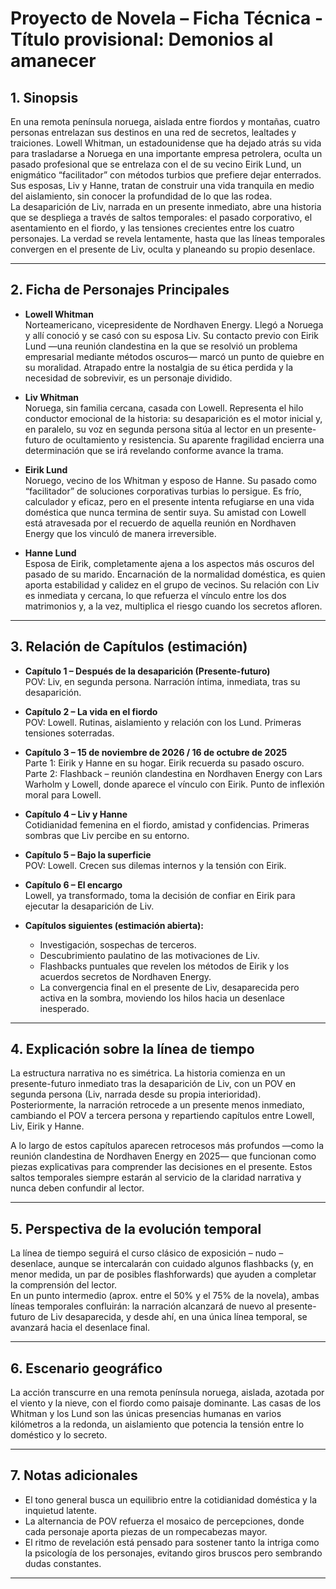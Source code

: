 # Proyecto de Novela – Ficha Técnica - Título provisional: Demonios al amanecer

## 1. Sinopsis
En una remota península noruega, aislada entre fiordos y montañas, cuatro personas entrelazan sus destinos en una red de secretos, lealtades y traiciones. Lowell Whitman, un estadounidense que ha dejado atrás su vida para trasladarse a Noruega en una importante empresa petrolera, oculta un pasado profesional que se entrelaza con el de su vecino Eirik Lund, un enigmático “facilitador” con métodos turbios que prefiere dejar enterrados. Sus esposas, Liv y Hanne, tratan de construir una vida tranquila en medio del aislamiento, sin conocer la profundidad de lo que las rodea.  
La desaparición de Liv, narrada en un presente inmediato, abre una historia que se despliega a través de saltos temporales: el pasado corporativo, el asentamiento en el fiordo, y las tensiones crecientes entre los cuatro personajes. La verdad se revela lentamente, hasta que las líneas temporales convergen en el presente de Liv, oculta y planeando su propio desenlace.

---

## 2. Ficha de Personajes Principales

- **Lowell Whitman**  
  Norteamericano, vicepresidente de Nordhaven Energy. Llegó a Noruega y allí conoció y se casó con su esposa Liv. Su contacto previo con Eirik Lund —una reunión clandestina en la que se resolvió un problema empresarial mediante métodos oscuros— marcó un punto de quiebre en su moralidad. Atrapado entre la nostalgia de su ética perdida y la necesidad de sobrevivir, es un personaje dividido.

- **Liv Whitman**  
  Noruega, sin familia cercana, casada con Lowell. Representa el hilo conductor emocional de la historia: su desaparición es el motor inicial y, en paralelo, su voz en segunda persona sitúa al lector en un presente-futuro de ocultamiento y resistencia. Su aparente fragilidad encierra una determinación que se irá revelando conforme avance la trama.

- **Eirik Lund**  
  Noruego, vecino de los Whitman y esposo de Hanne. Su pasado como “facilitador” de soluciones corporativas turbias lo persigue. Es frío, calculador y eficaz, pero en el presente intenta refugiarse en una vida doméstica que nunca termina de sentir suya. Su amistad con Lowell está atravesada por el recuerdo de aquella reunión en Nordhaven Energy que los vinculó de manera irreversible.

- **Hanne Lund**  
  Esposa de Eirik, completamente ajena a los aspectos más oscuros del pasado de su marido. Encarnación de la normalidad doméstica, es quien aporta estabilidad y calidez en el grupo de vecinos. Su relación con Liv es inmediata y cercana, lo que refuerza el vínculo entre los dos matrimonios y, a la vez, multiplica el riesgo cuando los secretos afloren.

---

## 3. Relación de Capítulos (estimación)

- **Capítulo 1 – Después de la desaparición (Presente-futuro)**  
  POV: Liv, en segunda persona. Narración íntima, inmediata, tras su desaparición.

- **Capítulo 2 – La vida en el fiordo**  
  POV: Lowell. Rutinas, aislamiento y relación con los Lund. Primeras tensiones soterradas.

- **Capítulo 3 – 15 de noviembre de 2026 / 16 de octubre de 2025**  
  Parte 1: Eirik y Hanne en su hogar. Eirik recuerda su pasado oscuro.  
  Parte 2: Flashback – reunión clandestina en Nordhaven Energy con Lars Warholm y Lowell, donde aparece el vínculo con Eirik. Punto de inflexión moral para Lowell.

- **Capítulo 4 – Liv y Hanne**  
  Cotidianidad femenina en el fiordo, amistad y confidencias. Primeras sombras que Liv percibe en su entorno.

- **Capítulo 5 – Bajo la superficie**  
  POV: Lowell. Crecen sus dilemas internos y la tensión con Eirik.

- **Capítulo 6 – El encargo**  
  Lowell, ya transformado, toma la decisión de confiar en Eirik para ejecutar la desaparición de Liv.

- **Capítulos siguientes (estimación abierta):**  
  - Investigación, sospechas de terceros.  
  - Descubrimiento paulatino de las motivaciones de Liv.  
  - Flashbacks puntuales que revelen los métodos de Eirik y los acuerdos secretos de Nordhaven Energy.  
  - La convergencia final en el presente de Liv, desaparecida pero activa en la sombra, moviendo los hilos hacia un desenlace inesperado.

---

## 4. Explicación sobre la línea de tiempo
La estructura narrativa no es simétrica. La historia comienza en un presente-futuro inmediato tras la desaparición de Liv, con un POV en segunda persona (Liv, narrada desde su propia interioridad). Posteriormente, la narración retrocede a un presente menos inmediato, cambiando el POV a tercera persona y repartiendo capítulos entre Lowell, Liv, Eirik y Hanne.  

A lo largo de estos capítulos aparecen retrocesos más profundos —como la reunión clandestina de Nordhaven Energy en 2025— que funcionan como piezas explicativas para comprender las decisiones en el presente. Estos saltos temporales siempre estarán al servicio de la claridad narrativa y nunca deben confundir al lector.

---

## 5. Perspectiva de la evolución temporal
La línea de tiempo seguirá el curso clásico de exposición – nudo – desenlace, aunque se intercalarán con cuidado algunos flashbacks (y, en menor medida, un par de posibles flashforwards) que ayuden a completar la comprensión del lector.  
En un punto intermedio (aprox. entre el 50% y el 75% de la novela), ambas líneas temporales confluirán: la narración alcanzará de nuevo al presente-futuro de Liv desaparecida, y desde ahí, en una única línea temporal, se avanzará hacia el desenlace final.

---

## 6. Escenario geográfico
La acción transcurre en una remota península noruega, aislada, azotada por el viento y la nieve, con el fiordo como paisaje dominante. Las casas de los Whitman y los Lund son las únicas presencias humanas en varios kilómetros a la redonda, un aislamiento que potencia la tensión entre lo doméstico y lo secreto.

---

## 7. Notas adicionales
- El tono general busca un equilibrio entre la cotidianidad doméstica y la inquietud latente.  
- La alternancia de POV refuerza el mosaico de percepciones, donde cada personaje aporta piezas de un rompecabezas mayor.  
- El ritmo de revelación está pensado para sostener tanto la intriga como la psicología de los personajes, evitando giros bruscos pero sembrando dudas constantes.  

---



